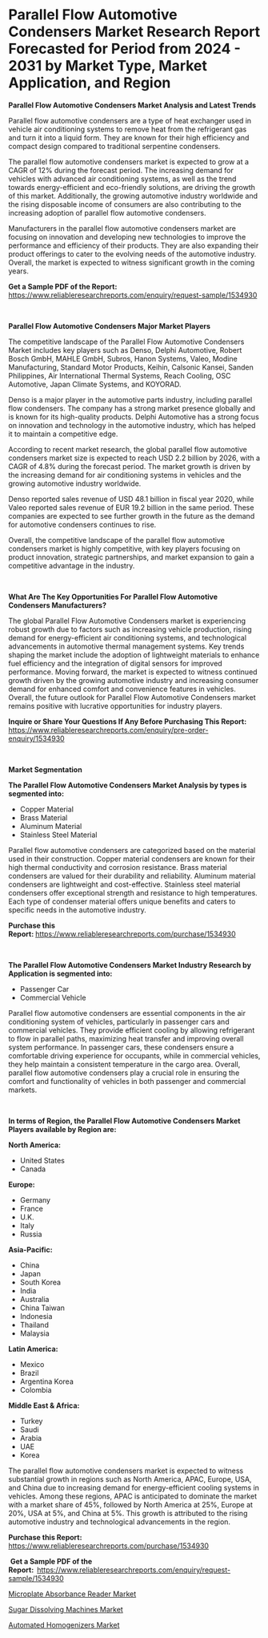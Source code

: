 <p><h1>Parallel Flow Automotive Condensers Market Research Report Forecasted for Period from 2024 -  2031 by Market Type, Market Application, and Region</h1></p><p><strong>Parallel Flow Automotive Condensers Market Analysis and Latest Trends</strong></p>
<p><p>Parallel flow automotive condensers are a type of heat exchanger used in vehicle air conditioning systems to remove heat from the refrigerant gas and turn it into a liquid form. They are known for their high efficiency and compact design compared to traditional serpentine condensers.</p><p>The parallel flow automotive condensers market is expected to grow at a CAGR of 12% during the forecast period. The increasing demand for vehicles with advanced air conditioning systems, as well as the trend towards energy-efficient and eco-friendly solutions, are driving the growth of this market. Additionally, the growing automotive industry worldwide and the rising disposable income of consumers are also contributing to the increasing adoption of parallel flow automotive condensers.</p><p>Manufacturers in the parallel flow automotive condensers market are focusing on innovation and developing new technologies to improve the performance and efficiency of their products. They are also expanding their product offerings to cater to the evolving needs of the automotive industry. Overall, the market is expected to witness significant growth in the coming years.</p></p>
<p><strong>Get a Sample PDF of the Report:&nbsp;</strong> <a href="https://www.reliableresearchreports.com/enquiry/request-sample/1534930">https://www.reliableresearchreports.com/enquiry/request-sample/1534930</a></p>
<p>&nbsp;</p>
<p><strong>Parallel Flow Automotive Condensers Major Market Players</strong></p>
<p><p>The competitive landscape of the Parallel Flow Automotive Condensers Market includes key players such as Denso, Delphi Automotive, Robert Bosch GmbH, MAHLE GmbH, Subros, Hanon Systems, Valeo, Modine Manufacturing, Standard Motor Products, Keihin, Calsonic Kansei, Sanden Philippines, Air International Thermal Systems, Reach Cooling, OSC Automotive, Japan Climate Systems, and KOYORAD. </p><p>Denso is a major player in the automotive parts industry, including parallel flow condensers. The company has a strong market presence globally and is known for its high-quality products. Delphi Automotive has a strong focus on innovation and technology in the automotive industry, which has helped it to maintain a competitive edge. </p><p>According to recent market research, the global parallel flow automotive condensers market size is expected to reach USD 2.2 billion by 2026, with a CAGR of 4.8% during the forecast period. The market growth is driven by the increasing demand for air conditioning systems in vehicles and the growing automotive industry worldwide. </p><p>Denso reported sales revenue of USD 48.1 billion in fiscal year 2020, while Valeo reported sales revenue of EUR 19.2 billion in the same period. These companies are expected to see further growth in the future as the demand for automotive condensers continues to rise. </p><p>Overall, the competitive landscape of the parallel flow automotive condensers market is highly competitive, with key players focusing on product innovation, strategic partnerships, and market expansion to gain a competitive advantage in the industry.</p></p>
<p>&nbsp;</p>
<p><strong>What Are The Key Opportunities For Parallel Flow Automotive Condensers Manufacturers?</strong></p>
<p><p>The global Parallel Flow Automotive Condensers market is experiencing robust growth due to factors such as increasing vehicle production, rising demand for energy-efficient air conditioning systems, and technological advancements in automotive thermal management systems. Key trends shaping the market include the adoption of lightweight materials to enhance fuel efficiency and the integration of digital sensors for improved performance. Moving forward, the market is expected to witness continued growth driven by the growing automotive industry and increasing consumer demand for enhanced comfort and convenience features in vehicles. Overall, the future outlook for Parallel Flow Automotive Condensers market remains positive with lucrative opportunities for industry players.</p></p>
<p><strong>Inquire or Share Your Questions If Any Before Purchasing This Report:</strong> <a href="https://www.reliableresearchreports.com/enquiry/pre-order-enquiry/1534930">https://www.reliableresearchreports.com/enquiry/pre-order-enquiry/1534930</a></p>
<p>&nbsp;</p>
<p><strong>Market Segmentation</strong></p>
<p><strong>The Parallel Flow Automotive Condensers Market Analysis by types is segmented into:</strong></p>
<p><ul><li>Copper Material</li><li>Brass Material</li><li>Aluminum Material</li><li>Stainless Steel Material</li></ul></p>
<p><p>Parallel flow automotive condensers are categorized based on the material used in their construction. Copper material condensers are known for their high thermal conductivity and corrosion resistance. Brass material condensers are valued for their durability and reliability. Aluminum material condensers are lightweight and cost-effective. Stainless steel material condensers offer exceptional strength and resistance to high temperatures. Each type of condenser material offers unique benefits and caters to specific needs in the automotive industry.</p></p>
<p><strong>Purchase this Report:&nbsp;</strong><a href="https://www.reliableresearchreports.com/purchase/1534930">https://www.reliableresearchreports.com/purchase/1534930</a></p>
<p>&nbsp;</p>
<p><strong>The Parallel Flow Automotive Condensers Market Industry Research by Application is segmented into:</strong></p>
<p><ul><li>Passenger Car</li><li>Commercial Vehicle</li></ul></p>
<p><p>Parallel flow automotive condensers are essential components in the air conditioning system of vehicles, particularly in passenger cars and commercial vehicles. They provide efficient cooling by allowing refrigerant to flow in parallel paths, maximizing heat transfer and improving overall system performance. In passenger cars, these condensers ensure a comfortable driving experience for occupants, while in commercial vehicles, they help maintain a consistent temperature in the cargo area. Overall, parallel flow automotive condensers play a crucial role in ensuring the comfort and functionality of vehicles in both passenger and commercial markets.</p></p>
<p>&nbsp;</p>
<p><strong>In terms of Region, the Parallel Flow Automotive Condensers Market Players available by Region are:</strong></p>
<p>
    <p> <strong> North America: </strong>
        <ul>
            <li>United States</li>
            <li>Canada</li>
        </ul>
        </p> 
    <p> <strong> Europe: </strong>
        <ul>
            <li>Germany</li>
            <li>France</li>
            <li>U.K.</li>
            <li>Italy</li>
            <li>Russia</li>
        </ul>
        </p> 
    <p> <strong> Asia-Pacific: </strong>
        <ul>
            <li>China</li>
            <li>Japan</li>
            <li>South Korea</li>
            <li>India</li>
            <li>Australia</li>
            <li>China Taiwan</li>
            <li>Indonesia</li>
            <li>Thailand</li>
            <li>Malaysia</li>
        </ul>
        </p> 
    <p> <strong> Latin America: </strong>
        <ul>
            <li>Mexico</li>
            <li>Brazil</li>
            <li>Argentina Korea</li>
            <li>Colombia</li>
        </ul>
        </p> 
    <p> <strong> Middle East & Africa: </strong>
        <ul>
            <li>Turkey</li>
            <li>Saudi</li>
            <li>Arabia</li>
            <li>UAE</li>
            <li>Korea</li>
        </ul>
    </p>
    </p>
<p><p>The parallel flow automotive condensers market is expected to witness substantial growth in regions such as North America, APAC, Europe, USA, and China due to increasing demand for energy-efficient cooling systems in vehicles. Among these regions, APAC is anticipated to dominate the market with a market share of 45%, followed by North America at 25%, Europe at 20%, USA at 5%, and China at 5%. This growth is attributed to the rising automotive industry and technological advancements in the region.</p></p>
<p><strong>Purchase this Report: </strong><a href="https://www.reliableresearchreports.com/purchase/1534930">https://www.reliableresearchreports.com/purchase/1534930</a></p>
<p>&nbsp;<strong>Get a Sample PDF of the Report:&nbsp;&nbsp;</strong><a href="https://www.reliableresearchreports.com/enquiry/request-sample/1534930">https://www.reliableresearchreports.com/enquiry/request-sample/1534930</a></p>
<p><strong></strong></p>
<p><p><a href="https://view.publitas.com/reportprime-1/microplate-absorbance-reader-market-size-2023-2030-global-industrial-analysis-key-geographical-regions-market-share-top-key-players-product-types-and-forecast-research-report/">Microplate Absorbance Reader Market</a></p><p><a href="https://view.publitas.com/reportprime-1/sugar-dissolving-machines-market-size-share-trends-analysis-report-by-material-by-type-by-end-user-by-region-and-segment-forecasts-2023-2030/">Sugar Dissolving Machines Market</a></p><p><a href="https://view.publitas.com/reportprime-1/automated-homogenizers-market-challenges-opportunities-and-growth-drivers-and-major-market-players-forecasted-for-period-from-2023-2030/">Automated Homogenizers Market</a></p></p>